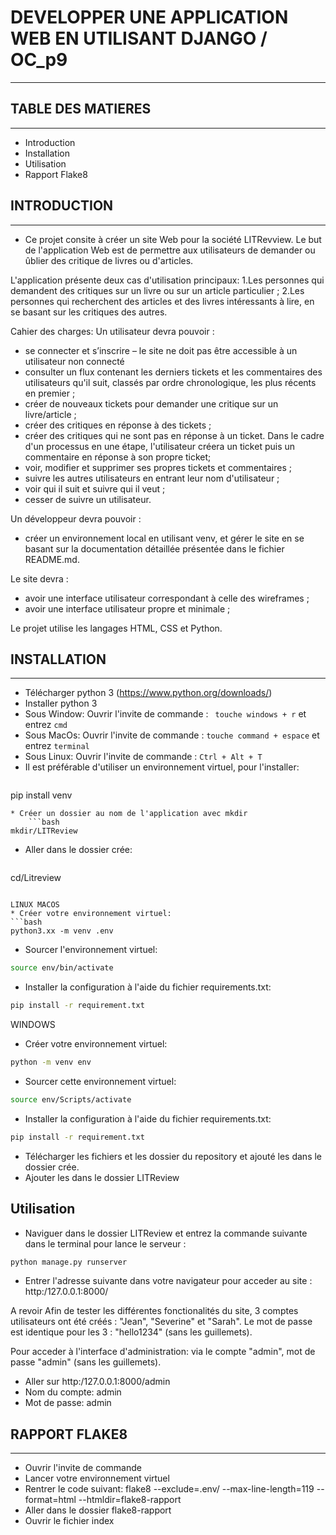 # DEVELOPPER UNE APPLICATION WEB EN UTILISANT DJANGO / OC_p9
---------------------------------------------------------------


## TABLE DES MATIERES
---------------------

* Introduction
* Installation
* Utilisation
* Rapport Flake8


## INTRODUCTION
----------------

* Ce projet consite à créer un site Web pour la société LITRevview. Le but de l'application Web est de permettre aux utilisateurs de demander ou ûblier des critique de livres ou d'articles.

L'application présente deux cas d'utilisation principaux:
  1.Les personnes qui demandent des critiques sur un livre ou sur un article particulier ;
  2.Les personnes qui recherchent des articles et des livres intéressants à lire, en se basant sur les critiques des autres.
  
Cahier des charges:
Un utilisateur devra pouvoir :
* se connecter et s’inscrire – le site ne doit pas être accessible à un utilisateur non connecté
* consulter un flux contenant les derniers tickets et les commentaires des utilisateurs qu'il suit, classés par ordre chronologique, les plus récents en premier ; 
* créer de nouveaux tickets pour demander une critique sur un livre/article ;
* créer des critiques en réponse à des tickets ;
* créer des critiques qui ne sont pas en réponse à un ticket. Dans le cadre d'un processus en une étape, l'utilisateur créera un ticket puis un commentaire en réponse à son propre ticket;
* voir, modifier et supprimer ses propres tickets et commentaires ; 
* suivre les autres utilisateurs en entrant leur nom d'utilisateur ;
* voir qui il suit et suivre qui il veut ;
* cesser de suivre un utilisateur. 

Un développeur devra pouvoir :
* créer un environnement local en utilisant venv, et gérer le site en se basant sur la documentation détaillée présentée dans le fichier README.md.

Le site devra :
* avoir une interface utilisateur correspondant à celle des wireframes ;
* avoir une interface utilisateur propre et minimale ;

Le projet utilise les langages HTML, CSS et Python.


## INSTALLATION
------------------

* Télécharger python 3 (https://www.python.org/downloads/)
* Installer python 3 
* Sous Window:
    Ouvrir l'invite de commande : ``` touche windows + r``` et entrez ```cmd```
* Sous MacOs:
    Ouvrir l'invite de commande : ```touche command + espace``` et entrez ```terminal```
* Sous Linux:
    Ouvrir l'invite de commande : ```Ctrl + Alt + T```
* Il est préférable d'utiliser un environnement virtuel, pour l'installer:
    ```bash
pip install venv
```
* Créer un dossier au nom de l'application avec mkdir
    ```bash
mkdir/LITReview
```
* Aller dans le dossier crée:
    ```bash
cd/Litreview
```

LINUX MACOS
* Créer votre environnement virtuel:
```bash
python3.xx -m venv .env
```
* Sourcer l'environnement virtuel:
```bash
source env/bin/activate
```
* Installer la configuration à l'aide du fichier requirements.txt:
```bash
pip install -r requirement.txt
```

WINDOWS
* Créer votre environnement virtuel:
```bash
python -m venv env
```
* Sourcer cette environnement virtuel:
```bash
source env/Scripts/activate
```
* Installer la configuration à l'aide du fichier requirements.txt:
```bash
pip install -r requirement.txt
```

* Télécharger les fichiers et les dossier du repository et ajouté les dans le dossier crée.
* Ajouter les dans le dossier LITReview


## Utilisation 

* Naviguer dans le dossier LITReview et entrez la commande suivante dans le terminal pour lance le serveur :
```bash
python manage.py runserver
```
* Entrer l'adresse suivante dans votre navigateur pour acceder au site : http:/127.0.0.1:8000/

A revoir 
Afin de tester les différentes fonctionalités du site, 3 comptes utilisateurs ont été créés : "Jean", "Severine" et "Sarah".
Le mot de passe est identique pour les 3 : "hello1234" (sans les guillemets).

Pour acceder à l'interface d'administration: via le compte "admin", mot de passe "admin" (sans les guillemets).
* Aller sur http:/127.0.0.1:8000/admin
* Nom du compte: admin
* Mot de passe: admin

## RAPPORT FLAKE8
-------------------
* Ouvrir l'invite de commande
* Lancer votre environnement virtuel
* Rentrer le code suivant: flake8 --exclude=.env/ --max-line-length=119 --format=html --htmldir=flake8-rapport
* Aller dans le dossier flake8-rapport
* Ouvrir le fichier index




